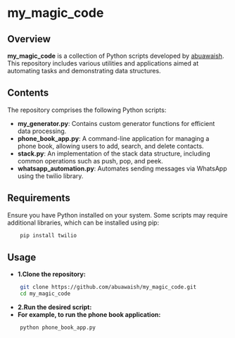 # my_magic_code

## Overview

**my_magic_code** is a collection of Python scripts developed by [abuawaish](https://github.com/abuawaish). This repository includes various utilities and applications aimed at automating tasks and demonstrating data structures.

## Contents

The repository comprises the following Python scripts:

- **my_generator.py**: Contains custom generator functions for efficient data processing.
- **phone_book_app.py**: A command-line application for managing a phone book, allowing users to add, search, and delete contacts.
- **stack.py**: An implementation of the stack data structure, including common operations such as push, pop, and peek.
- **whatsapp_automation.py**: Automates sending messages via WhatsApp using the twilio library.

## Requirements

Ensure you have Python installed on your system. Some scripts may require additional libraries, which can be installed using pip:

```bash
    pip install twilio
```

## Usage

- **1.Clone the repository:**

```bash
    git clone https://github.com/abuawaish/my_magic_code.git
    cd my_magic_code
```

- **2.Run the desired script:**
- **For example, to run the phone book application:**

```bash
    python phone_book_app.py
```


